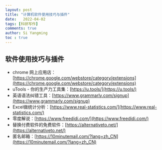```yaml
---
layout: post
title: "计算机软件使用技巧与插件"
date:   2022-04-02
tags: [科研写作]
comments: true
author: Si Yangming
toc : true
---
```




## 软件使用技巧与插件

- chrome 网上应用店：[https://chrome.google.com/webstore/category/extensions](https://chrome.google.com/webstore/category/extensions)
- uTools - 你的生产力工具集：[https://u.tools/](https://u.tools/)
- 英语语法纠错工具：[https://www.grammarly.com/signup](https://www.grammarly.com/signup)
- Excel做统计分析：[https://www.real-statistics.com/](https://www.real-statistics.com/)
- 零度解说：[https://www.freedidi.com/](https://www.freedidi.com/)
- 替换付费软件的免费软件：[https://alternativeto.net/](https://alternativeto.net/)
- 匿名邮箱：[https://10minutemail.com/?lang=zh_CN](https://10minutemail.com/?lang=zh_CN)